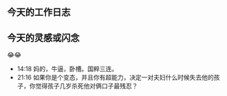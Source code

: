 ## 今天的工作日志

## 今天的灵感或闪念

😂😂
- 14:18 妈的，牛逼，卧槽。国粹三连。
- 21:16 如果你是个变态，并且你有超能力，决定一对夫妇什么时候失去他的孩子，你觉得孩子几岁杀死他对俩口子最残忍？
